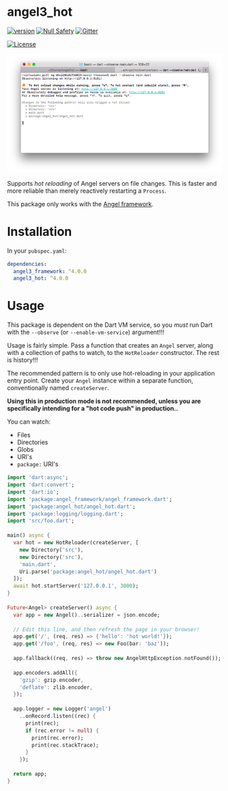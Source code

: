 # angel3_hot
[![version](https://img.shields.io/badge/pub-v4.1.0-brightgreen)](https://pub.dartlang.org/packages/angel3_hot)
[![Null Safety](https://img.shields.io/badge/null-safety-brightgreen)](https://dart.dev/null-safety)
[![Gitter](https://img.shields.io/gitter/room/angel_dart/discussion)](https://gitter.im/angel_dart/discussion)

[![License](https://img.shields.io/github/license/dukefirehawk/angel)](https://github.com/dukefirehawk/angel/tree/angel3/packages/hot/LICENSE)

![Screenshot of terminal](screenshots/screenshot.png)

Supports *hot reloading* of Angel servers on file changes. This is faster and
more reliable than merely reactively restarting a `Process`.

This package only works with the [Angel framework](https://github.com/dukefirehawk/angel/tree/angel3).

# Installation
In your `pubspec.yaml`:

```yaml
dependencies:
  angel3_framework: ^4.0.0
  angel3_hot: ^4.0.0
```

# Usage
This package is dependent on the Dart VM service, so you *must* run
Dart with the `--observe` (or `--enable-vm-service`) argument!!!

Usage is fairly simple. Pass a function that creates an `Angel` server, along with a collection of paths
to watch, to the `HotReloader` constructor. The rest is history!!!

The recommended pattern is to only use hot-reloading in your application entry point. Create your `Angel` instance
within a separate function, conventionally named `createServer`. 

**Using this in production mode is not recommended, unless you are
specifically intending for a "hot code push" in production..**

You can watch:
  * Files
  * Directories
  * Globs
  * URI's
  * `package:` URI's
  
```dart
import 'dart:async';
import 'dart:convert';
import 'dart:io';
import 'package:angel_framework/angel_framework.dart';
import 'package:angel_hot/angel_hot.dart';
import 'package:logging/logging.dart';
import 'src/foo.dart';

main() async {
  var hot = new HotReloader(createServer, [
    new Directory('src'),
    new Directory('src'),
    'main.dart',
    Uri.parse('package:angel_hot/angel_hot.dart')
  ]);
  await hot.startServer('127.0.0.1', 3000);
}

Future<Angel> createServer() async {
  var app = new Angel()..serializer = json.encode;

  // Edit this line, and then refresh the page in your browser!
  app.get('/', (req, res) => {'hello': 'hot world!'});
  app.get('/foo', (req, res) => new Foo(bar: 'baz'));

  app.fallback((req, res) => throw new AngelHttpException.notFound());

  app.encoders.addAll({
    'gzip': gzip.encoder,
    'deflate': zlib.encoder,
  });

  app.logger = new Logger('angel')
    ..onRecord.listen((rec) {
      print(rec);
      if (rec.error != null) {
        print(rec.error);
        print(rec.stackTrace);
      }
    });

  return app;
}
```
